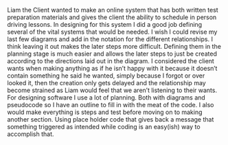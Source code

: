 Liam the Client wanted to make an online system that has both written test preparation materials and gives the client the ability to schedule in person driving lessons. In designing for this system I did a good job defining several of the vital systems that would be needed. I wish I could revise my last few diagrams and add in the notation for the different relationships. I think leaving it out makes the later steps more difficult. Defining them in the planning stage is much easier and allows the later steps to just be created according to the directions laid out in the diagram. 
I considered the client wants when making anything as if he isn’t happy with it because it doesn’t contain something he said he wanted, simply because I forgot or over looked it, then the creation only gets delayed and the relationship may become strained as Liam would feel that we aren’t listening to their wants. 
For designing software I use a lot of planning. Both with diagrams and pseudocode so I have an outline to fill in with the meat of the code. I also would make everything is steps and test before moving on to making another section. Using place holder code that gives back a message that something triggered as intended while coding is an easy(ish) way to accomplish that. 
